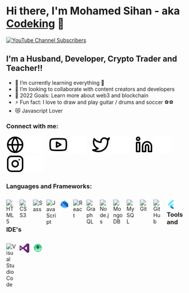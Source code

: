 # Hi there, I'm Mohamed Sihan - aka [Codeking][youtube] 👋

[![YouTube Channel Subscribers](https://img.shields.io/youtube/channel/subscribers/UCyAIFPi3AjUJ4772Ur4AyMw?logo=youtube&logoColor=red&style=for-the-badge)][youtube]

## I'm a Husband, Developer, Crypto Trader and Teacher!!

- 🌱 I’m currently learning everything 🤣
- 👯 I’m looking to collaborate with content creators and developers
- 🥅 2022 Goals: Learn more about web3 and blockchain
- ⚡ Fun fact: I love to draw and play guitar / drums and soccer ⚽⚽
- 😻 Javascript Lover

### Connect with me:

[![website](./img/globe-light.svg)](https://shihan167.wixsite.com/my-site#gh-light-mode-only)
[![website](./img/globe-dark.svg)](https://shihan167.wixsite.com/my-site/#gh-dark-mode-only)
&nbsp;&nbsp;
[![website](./img/youtube-light.svg)](https://www.youtube.com/channel/UCyAIFPi3AjUJ4772Ur4AyMw#gh-light-mode-only)
[![website](./img/youtube-dark.svg)](https://www.youtube.com/channel/UCyAIFPi3AjUJ4772Ur4AyMw#gh-dark-mode-only)
&nbsp;&nbsp;
[![website](./img/twitter-light.svg)](https://twitter.com/NilamSihan#gh-light-mode-only)
[![website](./img/twitter-dark.svg)](https://twitter.com/NilamSihan#gh-dark-mode-only)
&nbsp;&nbsp;
[![website](./img/linkedin-light.svg)](www.linkedin.com/in/mohamed-sihan-a803a21b6#gh-light-mode-only)
[![website](./img/linkedin-dark.svg)](www.linkedin.com/in/mohamed-sihan-a803a21b6#gh-dark-mode-only)
&nbsp;&nbsp;
[![website](./img/instagram-light.svg)](https://instagram.com/codeSTACKr#gh-light-mode-only)
[![website](./img/instagram-dark.svg)](https://instagram.com/codeSTACKr#gh-dark-mode-only)

### Languages and Frameworks:

<img align="left" alt="HTML5" width="26px" src="https://cdn.jsdelivr.net/gh/devicons/devicon/icons/html5/html5-original.svg" style="padding-right:10px; padding-top:10px" />
<img align="left" alt="CSS3" width="26px" src="https://cdn.jsdelivr.net/gh/devicons/devicon/icons/css3/css3-original.svg" style="padding-right:10px; padding-top:10px" />
<img align="left" alt="Sass" width="26px" src="https://cdn.jsdelivr.net/gh/devicons/devicon/icons/sass/sass-original.svg" style="padding-right:10px; padding-top:10px" />
<img align="left" alt="JavaScript" width="26px" src="https://cdn.jsdelivr.net/gh/devicons/devicon/icons/javascript/javascript-original.svg" style="padding-right:10px; padding-top:10px" />
<img align="left" alt="Dart" width="26px" src="./img/dart.svg" style="padding-right:10px; padding-top:10px" />
<img align="left" alt="React" width="26px" src="https://cdn.jsdelivr.net/gh/devicons/devicon/icons/react/react-original.svg" style="padding-right:10px; padding-top:10px" />
<img align="left" alt="GraphQL" width="26px" src="https://cdn.jsdelivr.net/gh/devicons/devicon/icons/graphql/graphql-plain.svg" style="padding-right:10px; padding-top:10px" />
<img align="left" alt="Node.js" width="26px" src="https://cdn.jsdelivr.net/gh/devicons/devicon/icons/nodejs/nodejs-original.svg" style="padding-right:10px; padding-top:10px" />
<img align="left" alt="MongoDB" width="26px" src="https://cdn.jsdelivr.net/gh/devicons/devicon/icons/mongodb/mongodb-original.svg" style="padding-right:10px; padding-top:10px" />
<img align="left" alt="MySQL" width="26px" src="https://cdn.jsdelivr.net/gh/devicons/devicon/icons/mysql/mysql-original.svg" style="padding-right:10px; padding-top:10px" />
<img align="left" alt="Git" width="26px" src="https://cdn.jsdelivr.net/gh/devicons/devicon/icons/git/git-original.svg" style="padding-right:10px; padding-top:10px" />
<img align="left" alt="GitHub" width="26px" src="https://user-images.githubusercontent.com/3369400/139447912-e0f43f33-6d9f-45f8-be46-2df5bbc91289.png" style="padding-right:10px; padding-top:10px" />
<img align="left" alt="Flutter" width="26px" src="./img/flutter.svg" style="padding-right:10px; padding-top:10px" />

<br/>

### Tools and IDE's

<img align="left" alt="Visual Studio Code" width="26px" src="https://cdn.jsdelivr.net/gh/devicons/devicon/icons/vscode/vscode-original.svg" style="padding-right:10px; padding-top:10px" />
<img align="left" alt="Visual Studio" width="26px" src="./img/visualstudio.png" style="padding-right:10px; padding-top:10px; fill: #68217A" />
<img align="left" alt="GitHub" width="26px" src="./img/android-studio.svg" style="padding-right:10px; padding-top:10px" />

[youtube]: https://www.youtube.com/channel/UCyAIFPi3AjUJ4772Ur4AyMw
